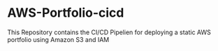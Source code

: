 # AWS-Portfolio-cicd
This Repository contains the CI/CD Pipelien for  deploying a static AWS portfolio using Amazon S3 and IAM
